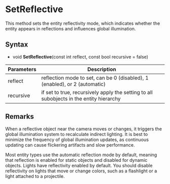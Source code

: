 # SetReflective

This method sets the entity reflectivity mode, which indicates whether the entity appears in reflections and influences global illumination.

## Syntax

- void **SetReflective**(const int reflect, const bool recursive = false)

| Parameters | Description |
|---|---|
| reflect | reflection mode to set, can be 0 (disabled), 1 (enabled), or 2 (automatic)
| recursive | if set to true, recursively apply the setting to all subobjects in the entity hierarchy |

## Remarks

When a reflective object near the camera moves or changes, it triggers the global illumination system to recalculate indirect lighting. It is best to minimize the frequency of global illumination updates, as continuous updating can cause flickering artifacts and slow performance.

Most entity types use the automatic reflection mode by default, meaning that reflection is enabled for static objects and disabled for dynamic objects. Lights have reflectivity enabled by default. You should disable reflectivity on lights that move or change colors, such as a flashlight or a light attached to a projectile.
